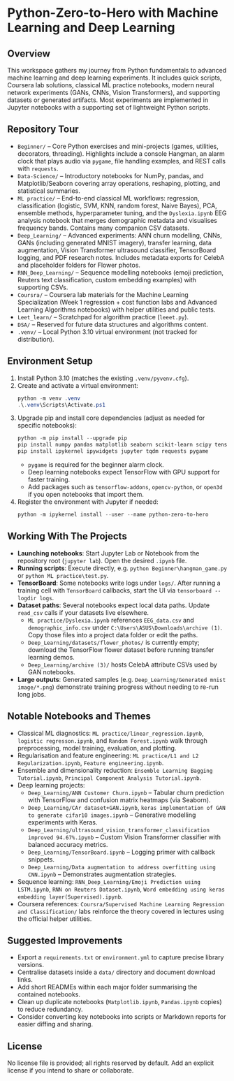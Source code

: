 # Python-Zero-to-Hero with Machine Learning and Deep Learning

## Overview
This workspace gathers my journey from Python fundamentals to advanced machine learning and deep learning experiments. It includes quick scripts, Coursera lab solutions, classical ML practice notebooks, modern neural network experiments (GANs, CNNs, Vision Transformers), and supporting datasets or generated artifacts. Most experiments are implemented in Jupyter notebooks with a supporting set of lightweight Python scripts.

## Repository Tour
- `Beginner/` – Core Python exercises and mini-projects (games, utilities, decorators, threading). Highlights include a console Hangman, an alarm clock that plays audio via `pygame`, file handling examples, and REST calls with `requests`.
- `Data-Science/` – Introductory notebooks for NumPy, pandas, and Matplotlib/Seaborn covering array operations, reshaping, plotting, and statistical summaries.
- `ML practice/` – End-to-end classical ML workflows: regression, classification (logistic, SVM, KNN, random forest, Naive Bayes), PCA, ensemble methods, hyperparameter tuning, and the `Dyslexia.ipynb` EEG analysis notebook that merges demographic metadata and visualises frequency bands. Contains many companion CSV datasets.
- `Deep_Learning/` – Advanced experiments: ANN churn modelling, CNNs, GANs (including generated MNIST imagery), transfer learning, data augmentation, Vision Transformer ultrasound classifier, TensorBoard logging, and PDF research notes. Includes metadata exports for CelebA and placeholder folders for Flower photos.
- `RNN_Deep_Learning/` – Sequence modelling notebooks (emoji prediction, Reuters text classification, custom embedding examples) with supporting CSVs.
- `Coursra/` – Coursera lab materials for the Machine Learning Specialization (Week 1 regression + cost function labs and Advanced Learning Algorithms notebooks) with helper utilities and public tests.
- `Leet_learn/` – Scratchpad for algorithm practice (`leeet.py`).
- `DSA/` – Reserved for future data structures and algorithms content.
- `.venv/` – Local Python 3.10 virtual environment (not tracked for distribution).

## Environment Setup
1. Install Python 3.10 (matches the existing `.venv/pyvenv.cfg`).
2. Create and activate a virtual environment:
   ```powershell
   python -m venv .venv
   .\.venv\Scripts\Activate.ps1
   ```
3. Upgrade pip and install core dependencies (adjust as needed for specific notebooks):
   ```powershell
   python -m pip install --upgrade pip
   pip install numpy pandas matplotlib seaborn scikit-learn scipy tensorflow keras pillow
   pip install ipykernel ipywidgets jupyter tqdm requests pygame
   ```
   - `pygame` is required for the beginner alarm clock.
   - Deep learning notebooks expect TensorFlow with GPU support for faster training.
   - Add packages such as `tensorflow-addons`, `opencv-python`, or `open3d` if you open notebooks that import them.
4. Register the environment with Jupyter if needed:
   ```powershell
   python -m ipykernel install --user --name python-zero-to-hero
   ```

## Working With The Projects
- **Launching notebooks**: Start Jupyter Lab or Notebook from the repository root (`jupyter lab`). Open the desired `.ipynb` file.
- **Running scripts**: Execute directly, e.g. `python Beginner\hangman_game.py` or `python ML practice\test.py`.
- **TensorBoard**: Some notebooks write logs under `logs/`. After running a training cell with `TensorBoard` callbacks, start the UI via `tensorboard --logdir logs`.
- **Dataset paths**: Several notebooks expect local data paths. Update `read_csv` calls if your datasets live elsewhere.
  - `ML practice/Dyslexia.ipynb` references `EEG_data.csv` and `demographic_info.csv` under `C:\Users\ASUS\Downloads\archive (1)`. Copy those files into a project data folder or edit the paths.
  - `Deep_Learning/datasets/flower_photos/` is currently empty; download the TensorFlow flower dataset before running transfer learning demos.
  - `Deep_Learning/archive (3)/` hosts CelebA attribute CSVs used by GAN notebooks.
- **Large outputs**: Generated samples (e.g. `Deep_Learning/Generated mnist image/*.png`) demonstrate training progress without needing to re-run long jobs.

## Notable Notebooks and Themes
- Classical ML diagnostics: `ML practice/linear_regression.ipynb`, `logistic regresson.ipynb`, and `Random Forest.ipynb` walk through preprocessing, model training, evaluation, and plotting.
- Regularisation and feature engineering: `ML practice/L1 and L2 Regularization.ipynb`, `Feature engineering.ipynb`.
- Ensemble and dimensionality reduction: `Ensemble Learning Bagging Tutorial.ipynb`, `Principal Component Analysis Tutorial.ipynb`.
- Deep learning projects:
  - `Deep_Learning/ANN Customer Churn.ipynb` – Tabular churn prediction with TensorFlow and confusion matrix heatmaps (via Seaborn).
  - `Deep_Learning/CAr dataset+GAN.ipynb`, `keras implementation of GAN to generate cifar10 images.ipynb` – Generative modelling experiments with Keras.
  - `Deep_Learning/ultrasound_vision_transformer_classification improved 94.67%.ipynb` – Custom Vision Transformer classifier with balanced accuracy metrics.
  - `Deep_Learning/TensorBoard.ipynb` – Logging primer with callback snippets.
  - `Deep_Learning/Data augmentation to address overfitting using CNN.ipynb` – Demonstrates augmentation strategies.
- Sequence learning: `RNN_Deep_Learning/Emoji Prediction using LSTM.ipynb`, `RNN on Reuters Dataset.ipynb`, `Word embedding using keras embedding layer(Supervised).ipynb`.
- Coursera references: `Coursra/Supervised Machine Learning Regression and Classification/` labs reinforce the theory covered in lectures using the official helper utilities.

## Suggested Improvements
- Export a `requirements.txt` or `environment.yml` to capture precise library versions.
- Centralise datasets inside a `data/` directory and document download links.
- Add short READMEs within each major folder summarising the contained notebooks.
- Clean up duplicate notebooks (`Matplotlib.ipynb`, `Pandas.ipynb` copies) to reduce redundancy.
- Consider converting key notebooks into scripts or Markdown reports for easier diffing and sharing.

## License
No license file is provided; all rights reserved by default. Add an explicit license if you intend to share or collaborate.

